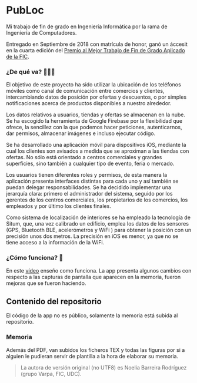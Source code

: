 # PubLoc

Mi trabajo de fin de grado en Ingeniería Informática por la rama de Ingeniería de Computadores.

Entregado en Septiembre de 2018 con matrícula de honor, ganó un áccesit en la cuarta edición del [Premio al Mejor Trabajo de Fin de Grado Aplicado de la FIC](https://ptfg.fic.udc.es).

### ¿De qué va? 📱📍🛒

El objetivo de este proyecto ha sido utilizar la ubicación de los teléfonos móviles como canal de comunicación entre comercios y clientes, intercambiando datos de posición por ofertas y descuentos, o por simples notificaciones acerca de productos disponibles a nuestro alrededor.

Los datos relativos a usuarios, tiendas y ofertas se almacenan en la nube. Se ha escogido la herramienta de Google Firebase por la flexibilidad que ofrece, la sencillez con la que podemos hacer peticiones, autenticarnos, dar permisos, almacenar imágenes e incluso ejecutar código.

Se ha desarrollado una aplicación móvil para dispositivos iOS, mediante la cual los clientes son avisados a medida que se aproximan a las tiendas con ofertas. No sólo está orientado a centros comerciales y grandes superficies, sino también a cualquier tipo de evento, feria o mercado.

Los usuarios tienen diferentes roles y permisos, de esta manera la aplicación presenta interfaces distintas para cada uno y así también se puedan delegar responsabilidades. Se ha decidido implementar una jerarquía clara: primero el administrador del sistema, seguido por los gerentes de los centros comerciales, los propietarios de los comercios, los empleados y por último los clientes finales.

Como sistema de localización de interiores se ha empleado la tecnología de Situm, que, una vez calibrado un edificio, emplea los datos de los sensores (GPS, Bluetooth BLE, acelerómetros y WiFi ) para obtener la posición con un precisión unos dos metros. La precisión en iOS es menor, ya que no se tiene acceso a la información de la WiFi.

### ¿Cómo funciona? 🤔

En este [vídeo](https://www.youtube.com/watch?v=AGd70H6F-IA) enseño como funciona. La app presenta algunos cambios con respecto a las capturas de pantalla que aparecen en la memoria, fueron mejoras que se fueron haciendo.

## Contenido del repositorio

El código de la app no es público, solamente la memoria está subida al repositorio.

### Memoria

Además del PDF, van subidos los ficheros TEX y todas las figuras por si a alguien le pudieran servir de plantilla a la hora de elaborar su memoria.

> La autora de versión original (no UTF8) es Noelia Barreira Rodríguez (grupo Varpa, FIC, UDC).
